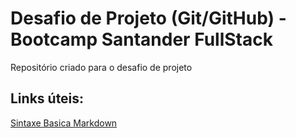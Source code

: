 # Desafio de Projeto (Git/GitHub) - Bootcamp Santander FullStack
Repositório criado para o desafio de projeto

## Links úteis:
[Sintaxe Basica Markdown](https://www.markdownguide.org/basic-syntax/)
